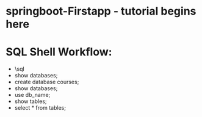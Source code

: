 # springboot-Firstapp - tutorial begins here

# SQL Shell Workflow:
- \sql
- show databases;
- create database courses;
- show databases;
- use db_name;
- show tables;
- select * from tables;

